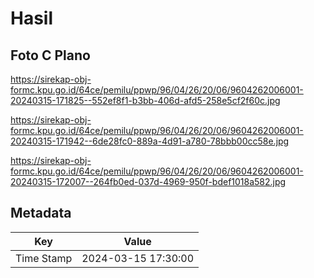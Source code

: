 # Hasil

## Foto C Plano

https://sirekap-obj-formc.kpu.go.id/64ce/pemilu/ppwp/96/04/26/20/06/9604262006001-20240315-171825--552ef8f1-b3bb-406d-afd5-258e5cf2f60c.jpg

https://sirekap-obj-formc.kpu.go.id/64ce/pemilu/ppwp/96/04/26/20/06/9604262006001-20240315-171942--6de28fc0-889a-4d91-a780-78bbb00cc58e.jpg

https://sirekap-obj-formc.kpu.go.id/64ce/pemilu/ppwp/96/04/26/20/06/9604262006001-20240315-172007--264fb0ed-037d-4969-950f-bdef1018a582.jpg


## Metadata

| Key        | Value               |
| ---------- | ------------------- |
| Time Stamp | 2024-03-15 17:30:00 |



